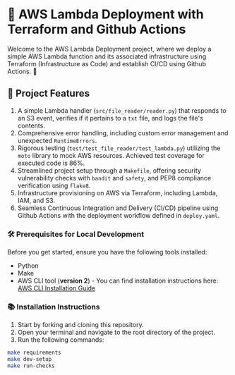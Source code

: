 # 🚀 AWS Lambda Deployment with Terraform and Github Actions

Welcome to the AWS Lambda Deployment project, where we deploy a simple AWS Lambda function and its associated infrastructure using Terraform (Infrastructure as Code) and establish CI/CD using Github Actions. 💼

## 🌟 Project Features

1. A simple Lambda handler (`src/file_reader/reader.py`) that responds to an S3 event, verifies if it pertains to a `txt` file, and logs the file's contents.
2. Comprehensive error handling, including custom error management and unexpected `RuntimeErrors`.
3. Rigorous testing (`test/test_file_reader/test_lambda.py`) utilizing the `moto` library to mock AWS resources. Achieved test coverage for executed code is 86%.
4. Streamlined project setup through a `Makefile`, offering security vulnerability checks with `bandit` and `safety`, and PEP8 compliance verification using `flake8`.
5. Infrastructure provisioning on AWS via Terraform, including Lambda, IAM, and S3.
6. Seamless Continuous Integration and Delivery (CI/CD) pipeline using Github Actions with the deployment workflow defined in `deploy.yaml`.

### 🛠️ Prerequisites for Local Development

Before you get started, ensure you have the following tools installed:

- Python
- Make
- AWS CLI tool (__version 2__) - You can find installation instructions here: [AWS CLI Installation Guide](https://docs.aws.amazon.com/cli/latest/userguide/getting-started-install.html)

### 📚 Installation Instructions

1. Start by forking and cloning this repository.
2. Open your terminal and navigate to the root directory of the project.
3. Run the following commands:

```bash
make requirements
make dev-setup
make run-checks
